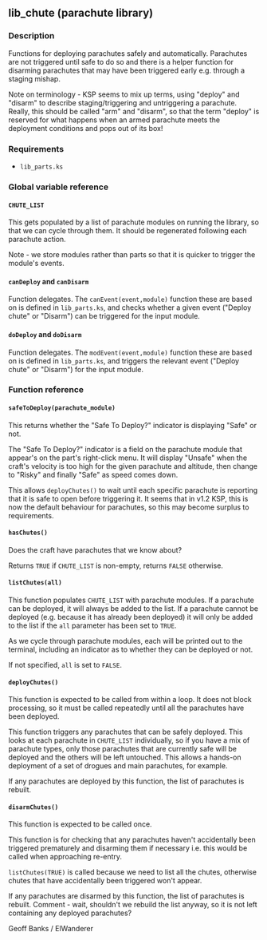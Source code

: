 ## lib_chute (parachute library)

### Description

Functions for deploying parachutes safely and automatically. Parachutes are not triggered until safe to do so and there is a helper function for disarming parachutes that may have been triggered early e.g. through a staging mishap.

Note on terminology - KSP seems to mix up terms, using "deploy" and "disarm" to describe staging/triggering and untriggering a parachute. Really, this should be called "arm" and "disarm", so that the term "deploy" is reserved for what happens when an armed parachute meets the deployment conditions and pops out of its box!

### Requirements

* `lib_parts.ks`

### Global variable reference

#### `CHUTE_LIST`

This gets populated by a list of parachute modules on running the library, so that we can cycle through them. It should be regenerated following each parachute action.

Note - we store modules rather than parts so that it is quicker to trigger the module's events.

#### `canDeploy` and `canDisarm`

Function delegates. The `canEvent(event,module)` function these are based on is defined in `lib_parts.ks`, and checks whether a given event ("Deploy chute" or "Disarm") can be triggered for the input module.

#### `doDeploy` and `doDisarm`

Function delegates. The `modEvent(event,module)` function these are based on is defined in `lib_parts.ks`, and triggers the relevant event ("Deploy chute" or "Disarm") for the input module.

### Function reference

#### `safeToDeploy(parachute_module)`

This returns whether the "Safe To Deploy?" indicator is displaying "Safe" or not.

The "Safe To Deploy?" indicator is a field on the parachute module that appear's on the part's right-click menu. It will display "Unsafe" when the craft's velocity is too high for the given parachute and altitude, then change to "Risky" and finally "Safe" as speed comes down.

This allows `deployChutes()` to wait until each specific parachute is reporting that it is safe to open before triggering it. It seems that in v1.2 KSP, this is now the default behaviour for parachutes, so this may become surplus to requirements.

#### `hasChutes()`

Does the craft have parachutes that we know about?

Returns `TRUE` if `CHUTE_LIST` is non-empty, returns `FALSE` otherwise.

#### `listChutes(all)`

This function populates `CHUTE_LIST` with parachute modules. If a parachute can be deployed, it will always be added to the list. If a parachute cannot be deployed (e.g. because it has already been deployed) it will only be added to the list if the `all` parameter has been set to `TRUE`.

As we cycle through parachute modules, each will be printed out to the terminal, including an indicator as to whether they can be deployed or not.

If not specified, `all` is set to `FALSE`.

#### `deployChutes()`

This function is expected to be called from within a loop. It does not block processing, so it must be called repeatedly until all the parachutes have been deployed.

This function triggers any parachutes that can be safely deployed. This looks at each parachute in `CHUTE_LIST` individually, so if you have a mix of parachute types, only those parachutes that are currently safe will be deployed and the others will be left untouched. This allows a hands-on deployment of a set of drogues and main parachutes, for example.

If any parachutes are deployed by this function, the list of parachutes is rebuilt.

#### `disarmChutes()`

This function is expected to be called once.

This function is for checking that any parachutes haven't accidentally been triggered prematurely and disarming them if necessary i.e. this would be called when approaching re-entry.

`listChutes(TRUE)` is called because we need to list all the chutes, otherwise chutes that have accidentally been triggered won't appear.

If any parachutes are disarmed by this function, the list of parachutes is rebuilt. Comment - wait, shouldn't we rebuild the list anyway, so it is not left containing any deployed parachutes?

Geoff Banks / ElWanderer

